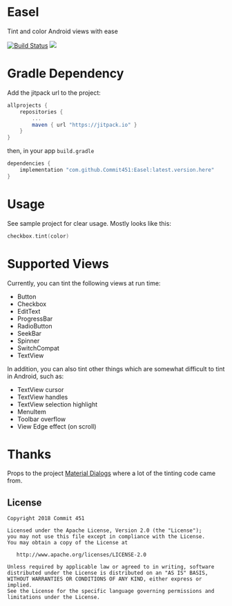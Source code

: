 # Easel
Tint and color Android views with ease

[![Build Status](https://travis-ci.org/Commit451/Easel.svg?branch=master)](https://travis-ci.org/Commit451/Easel) [![](https://jitpack.io/v/Commit451/Easel.svg)](https://jitpack.io/#Commit451/Easel)

# Gradle Dependency
Add the jitpack url to the project:
```groovy
allprojects {
    repositories {
        ...
        maven { url "https://jitpack.io" }
    }
}
```
then, in your app `build.gradle`
```groovy
dependencies {
    implementation "com.github.Commit451:Easel:latest.version.here"
}
```

# Usage
See sample project for clear usage. Mostly looks like this:
```kotlin
checkbox.tint(color)
```

# Supported Views
Currently, you can tint the following views at run time:
- Button
- Checkbox
- EditText
- ProgressBar
- RadioButton
- SeekBar
- Spinner
- SwitchCompat
- TextView

In addition, you can also tint other things which are somewhat difficult to tint in Android, such as:
- TextView cursor
- TextView handles
- TextView selection highlight
- MenuItem
- Toolbar overflow
- View Edge effect (on scroll)

# Thanks
Props to the project [Material Dialogs](https://github.com/afollestad/material-dialogs/blob/master/core/src/main/java/com/afollestad/materialdialogs/internal/MDTintHelper.java) where a lot of the tinting code came from.

License
--------

    Copyright 2018 Commit 451

    Licensed under the Apache License, Version 2.0 (the "License");
    you may not use this file except in compliance with the License.
    You may obtain a copy of the License at

       http://www.apache.org/licenses/LICENSE-2.0

    Unless required by applicable law or agreed to in writing, software
    distributed under the License is distributed on an "AS IS" BASIS,
    WITHOUT WARRANTIES OR CONDITIONS OF ANY KIND, either express or implied.
    See the License for the specific language governing permissions and
    limitations under the License.
